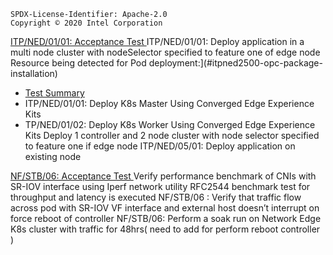 ```text
SPDX-License-Identifier: Apache-2.0
Copyright © 2020 Intel Corporation
```
[ITP/NED/01/01: Acceptance Test ](#itpned35-Acceptance-Test)
ITP/NED/01/01: Deploy application in a multi node cluster with nodeSelector specified to feature one of edge node
Resource being detected for Pod deployment:](#itpned2500-opc-package-installation)
 - [Test Summary](#test-summary) 
 - ITP/NED/01/01: Deploy K8s Master Using Converged Edge Experience Kits
 - TP/NED/01/02: Deploy K8s Worker Using Converged Edge Experience Kits
   Deploy 1 controller and 2 node cluster with node selector specified to feature one if edge node
   ITP/NED/05/01: Deploy application on existing node
   
[NF/STB/06: Acceptance Test ](#itpned35-Acceptance-Test)
Verify performance benchmark of CNIs with SR-IOV interface using 
Iperf network utility 
RFC2544 benchmark test for throughput and latency is executed 
NF/STB/06 : Verify that traffic flow across pod with SR-IOV VF interface and external host doesn’t interrupt on force reboot of controller 
NF/STB/06:  Perform a soak run on Network Edge K8s cluster with traffic for 48hrs( need to add for perform  reboot controller )

